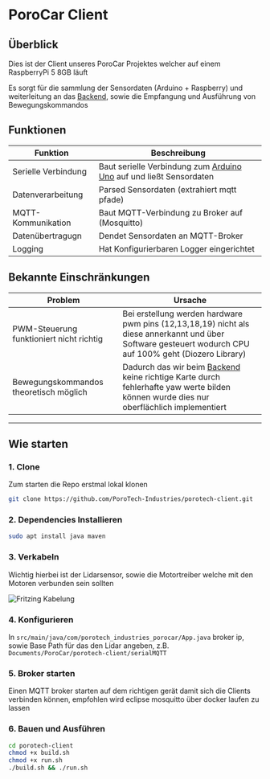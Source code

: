 # PoroCar Client

## Überblick

Dies ist der Client unseres PoroCar Projektes welcher auf einem RaspberryPi 5 8GB läuft

Es sorgt für die sammlung der Sensordaten (Arduino + Raspberry) und weiterleitung an das [Backend](https://github.com/PoroTech-Industries/porotech-backend), sowie die Empfangung und Ausführung von Bewegungskommandos


## Funktionen

| Funktion            | Beschreibung                                                                                                                   |
|---------------------|--------------------------------------------------------------------------------------------------------------------------------|
| Serielle Verbindung | Baut serielle Verbindung zum [Arduino Uno](https://github.com/PoroTech-Industries/porotech-embedded) auf und ließt Sensordaten |
| Datenverarbeitung   | Parsed Sensordaten (extrahiert mqtt pfade)                                                                                     |
| MQTT-Kommunikation  | Baut MQTT-Verbindung zu Broker auf (Mosquitto)                                                                                 |
| Datenübertragugn    | Dendet Sensordaten an MQTT-Broker                                                                                              |
| Logging             | Hat Konfigurierbaren Logger eingerichtet                                                                                       |

## Bekannte Einschränkungen

| Problem                                  | Ursache                                                                                                                                                                                           |
|------------------------------------------|---------------------------------------------------------------------------------------------------------------------------------------------------------------------------------------------------|
| PWM-Steuerung funktioniert nicht richtig | Bei erstellung werden hardware pwm pins (12,13,18,19) nicht als diese annerkannt und über Software gesteuert wodurch CPU auf 100% geht (Diozero Library)                                          |
| Bewegungskommandos theoretisch möglich   | Dadurch das wir beim [Backend](https://github.com/PoroTech-Industries/porotech-backend) keine richtige Karte durch fehlerhafte yaw werte bilden können wurde dies nur oberflächlich implementiert |

---

## Wie starten

### 1. Clone

Zum starten die Repo erstmal lokal klonen

```bash
git clone https://github.com/PoroTech-Industries/porotech-client.git
```

### 2. Dependencies Installieren

```bash
sudo apt install java maven 
```

### 3. Verkabeln

Wichtig hierbei ist der Lidarsensor, sowie die Motortreiber welche mit den Motoren verbunden sein sollten

![Fritzing Kabelung](https://github.com/PoroTech-Industries/porotech-documentation/blob/master/porotech-embedded/pinout.png)

### 4. Konfigurieren

In `src/main/java/com/porotech_industries_porocar/App.java` broker ip, sowie Base Path für das den Lidar angeben, z.B. `Documents/PoroCar/porotech-client/serialMQTT`

### 5. Broker starten

Einen MQTT broker starten auf dem richtigen gerät damit sich die Clients verbinden können, empfohlen wird eclipse mosquitto über docker laufen zu lassen

### 6. Bauen und Ausführen

```bash
cd porotech-client
chmod +x build.sh
chmod +x run.sh
./build.sh && ./run.sh
```